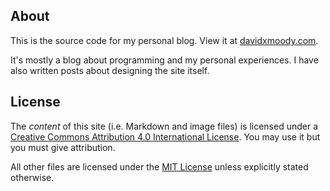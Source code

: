 ## About

This is the source code for my personal blog. View it at [davidxmoody.com](http://davidxmoody.com/). 

It's mostly a blog about programming and my personal experiences. I have also written posts about designing the site itself.

## License

The *content* of this site (i.e. Markdown and image files) is licensed under a [Creative Commons Attribution 4.0 International License](http://creativecommons.org/licenses/by/4.0/). You may use it but you must give attribution. 

All other files are licensed under the [MIT License](http://opensource.org/licenses/MIT) unless explicitly stated otherwise. 
